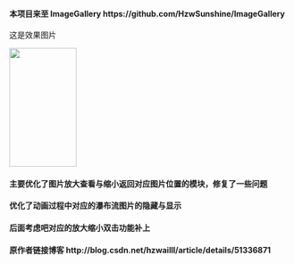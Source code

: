

<h4> 本项目来至 ImageGallery https://github.com/HzwSunshine/ImageGallery </h4>

这是效果图片

<img src="https://github.com/CarGuo/ImageGalleryOptimize/blob/master/app.gif" width="120px" height="213px"/>

<h4>主要优化了图片放大查看与缩小返回对应图片位置的模块，修复了一些问题</h4>

<h4>优化了动画过程中对应的瀑布流图片的隐藏与显示</h4>

<h4>后面考虑吧对应的放大缩小双击功能补上 </h4>

<h4>原作者链接博客 http://blog.csdn.net/hzwailll/article/details/51336871 </h4>





